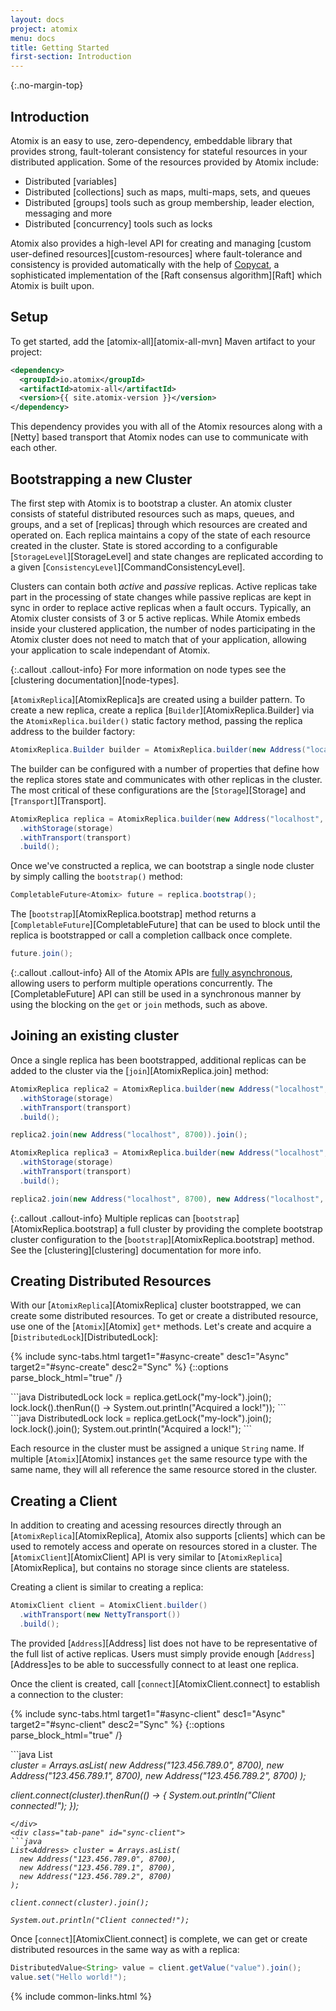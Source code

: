 ```yaml
---
layout: docs
project: atomix
menu: docs
title: Getting Started
first-section: Introduction
---
```


{:.no-margin-top}
## Introduction

Atomix is an easy to use, zero-dependency, embeddable library that provides strong, fault-tolerant consistency for stateful resources in your distributed application. Some of the resources provided by Atomix include:

* Distributed [variables]
* Distributed [collections] such as maps, multi-maps, sets, and queues
* Distributed [groups] tools such as group membership, leader election, messaging and more
* Distributed [concurrency] tools such as locks

Atomix also provides a high-level API for creating and managing [custom user-defined resources][custom-resources] where fault-tolerance and consistency is provided automatically with the help of [Copycat](/copycat), a sophisticated implementation of the [Raft consensus algorithm][Raft] which Atomix is built upon.

## Setup

To get started, add the [atomix-all][atomix-all-mvn] Maven artifact to your project:

```xml
<dependency>
  <groupId>io.atomix</groupId>
  <artifactId>atomix-all</artifactId>
  <version>{{ site.atomix-version }}</version>
</dependency>
```

This dependency provides you with all of the Atomix resources along with a [Netty] based transport that Atomix nodes can use to communicate with each other.

## Bootstrapping a new Cluster

The first step with Atomix is to bootstrap a cluster. An atomix cluster consists of stateful distributed resources such as maps, queues, and groups, and a set of [replicas] through which resources are created and operated on. Each replica maintains a copy of the state of each resource created in the cluster. State is stored according to a configurable [`StorageLevel`][StorageLevel] and state changes are replicated according to a given [`ConsistencyLevel`][CommandConsistencyLevel].

Clusters can contain both *active* and *passive* replicas. Active replicas take part in the processing of state changes while passive replicas are kept in sync in order to replace active replicas when a fault occurs. Typically, an Atomix cluster consists of 3 or 5 active replicas. While Atomix embeds inside your clustered application, the number of nodes participating in the Atomix cluster does not need to match that of your application, allowing your application to scale independant of Atomix.

{:.callout .callout-info}
For more information on node types see the [clustering documentation][node-types].

[`AtomixReplica`][AtomixReplica]s are created using a builder pattern. To create a new replica, create a replica [`Builder`][AtomixReplica.Builder] via the `AtomixReplica.builder()` static factory method, passing the replica address to the builder factory:

```java
AtomixReplica.Builder builder = AtomixReplica.builder(new Address("localhost", 8700));
```

The builder can be configured with a number of properties that define how the replica stores state and communicates with other replicas in the cluster. The most critical of these configurations are the [`Storage`][Storage] and [`Transport`][Transport].

```java
AtomixReplica replica = AtomixReplica.builder(new Address("localhost", 8700))
  .withStorage(storage)
  .withTransport(transport)
  .build();
```

Once we've constructed a replica, we can bootstrap a single node cluster by simply calling the `bootstrap()` method:

```java
CompletableFuture<Atomix> future = replica.bootstrap();
```

The [`bootstrap`][AtomixReplica.bootstrap] method returns a [`CompletableFuture`][CompletableFuture] that can be used to block until the replica is bootstrapped or call a completion callback once complete.

```java
future.join();
```

{:.callout .callout-info}
All of the Atomix APIs are [fully asynchronous](/atomix/docs/threading-model/#asynchronous-api-usage), allowing users to perform multiple operations concurrently. The [CompletableFuture] API can still be used in a synchronous manner by using the blocking on the `get` or `join` methods, such as above.

## Joining an existing cluster

Once a single replica has been bootstrapped, additional replicas can be added to the cluster via the [`join`][AtomixReplica.join] method:

```java
AtomixReplica replica2 = AtomixReplica.builder(new Address("localhost", 8701))
  .withStorage(storage)
  .withTransport(transport)
  .build();

replica2.join(new Address("localhost", 8700)).join();

AtomixReplica replica3 = AtomixReplica.builder(new Address("localhost", 8701))
  .withStorage(storage)
  .withTransport(transport)
  .build();

replica2.join(new Address("localhost", 8700), new Address("localhost", 8701)).join();
```

{:.callout .callout-info}
Multiple replicas can [`bootstrap`][AtomixReplica.bootstrap] a full cluster by providing the complete bootstrap cluster configuration to the [`bootstrap`][AtomixReplica.bootstrap] method. See the [clustering][clustering] documentation for more info.

## Creating Distributed Resources

With our [`AtomixReplica`][AtomixReplica] cluster bootstrapped, we can create some distributed resources. To get or create a distributed resource, use one of the [`Atomix`][Atomix] `get*` methods. Let's create and acquire a [`DistributedLock`][DistributedLock]:

{% include sync-tabs.html target1="#async-create" desc1="Async" target2="#sync-create" desc2="Sync" %}
{::options parse_block_html="true" /}
<div class="tab-content">
<div class="tab-pane active" id="async-create">
```java
DistributedLock lock = replica.getLock("my-lock").join();
lock.lock().thenRun(() -> System.out.println("Acquired a lock!"));
```
</div>
<div class="tab-pane" id="sync-create">
```java
DistributedLock lock = replica.getLock("my-lock").join();
lock.lock().join();
System.out.println("Acquired a lock!");
```
</div>
</div>

Each resource in the cluster must be assigned a unique `String` name. If multiple [`Atomix`][Atomix] instances `get` the same resource type with the same name, they will all reference the same resource stored in the cluster.

## Creating a Client

In addition to creating and acessing resources directly through an [`AtomixReplica`][AtomixReplica], Atomix also supports [clients] which can be used to remotely access and operate on resources stored in a cluster. The [`AtomixClient`][AtomixClient] API is very similar to [`AtomixReplica`][AtomixReplica], but contains no storage since clients are stateless.

Creating a client is similar to creating a replica:

```java
AtomixClient client = AtomixClient.builder()
  .withTransport(new NettyTransport())
  .build();
```

The provided [`Address`][Address] list does not have to be representative of the full list of active replicas. Users must simply provide enough [`Address`][Address]es to be able to successfully connect to at least one replica.

Once the client is created, call [`connect`][AtomixClient.connect] to establish a connection to the cluster:

{% include sync-tabs.html target1="#async-client" desc1="Async" target2="#sync-client" desc2="Sync" %}
{::options parse_block_html="true" /}
<div class="tab-content">
<div class="tab-pane active" id="async-client">
```java
List<Address> cluster = Arrays.asList(
  new Address("123.456.789.0", 8700),
  new Address("123.456.789.1", 8700),
  new Address("123.456.789.2", 8700)
);

client.connect(cluster).thenRun(() -> {
  System.out.println("Client connected!");
});
```
</div>
<div class="tab-pane" id="sync-client">
```java
List<Address> cluster = Arrays.asList(
  new Address("123.456.789.0", 8700),
  new Address("123.456.789.1", 8700),
  new Address("123.456.789.2", 8700)
);

client.connect(cluster).join();

System.out.println("Client connected!");
```
</div>
</div>

Once [`connect`][AtomixClient.connect] is complete, we can get or create distributed resources in the same way as with a replica:

```java
DistributedValue<String> value = client.getValue("value").join();
value.set("Hello world!");
```

{% include common-links.html %}